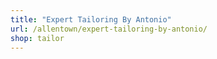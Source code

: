 ```yaml
---
title: "Expert Tailoring By Antonio"
url: /allentown/expert-tailoring-by-antonio/
shop: tailor
---
```

